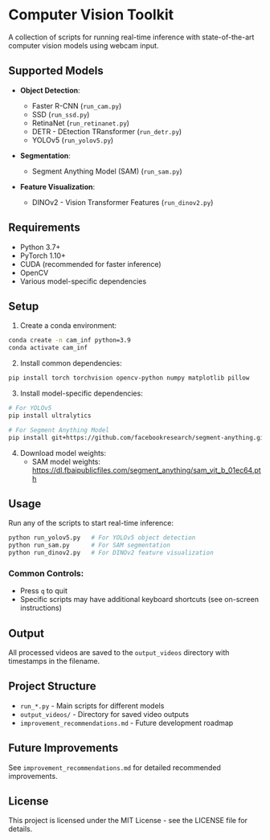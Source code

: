 # Computer Vision Toolkit

A collection of scripts for running real-time inference with state-of-the-art computer vision models using webcam input.

## Supported Models

- **Object Detection**:
  - Faster R-CNN (`run_cam.py`)
  - SSD (`run_ssd.py`)
  - RetinaNet (`run_retinanet.py`) 
  - DETR - DEtection TRansformer (`run_detr.py`)
  - YOLOv5 (`run_yolov5.py`)

- **Segmentation**:
  - Segment Anything Model (SAM) (`run_sam.py`)

- **Feature Visualization**:
  - DINOv2 - Vision Transformer Features (`run_dinov2.py`)

## Requirements

- Python 3.7+
- PyTorch 1.10+
- CUDA (recommended for faster inference)
- OpenCV
- Various model-specific dependencies

## Setup

1. Create a conda environment:
```bash
conda create -n cam_inf python=3.9
conda activate cam_inf
```

2. Install common dependencies:
```bash
pip install torch torchvision opencv-python numpy matplotlib pillow
```

3. Install model-specific dependencies:
```bash
# For YOLOv5
pip install ultralytics

# For Segment Anything Model
pip install git+https://github.com/facebookresearch/segment-anything.git
```

4. Download model weights:
   - SAM model weights: https://dl.fbaipublicfiles.com/segment_anything/sam_vit_b_01ec64.pth

## Usage

Run any of the scripts to start real-time inference:

```bash
python run_yolov5.py   # For YOLOv5 object detection
python run_sam.py      # For SAM segmentation
python run_dinov2.py   # For DINOv2 feature visualization
```

### Common Controls:
- Press `q` to quit
- Specific scripts may have additional keyboard shortcuts (see on-screen instructions)

## Output

All processed videos are saved to the `output_videos` directory with timestamps in the filename.

## Project Structure

- `run_*.py` - Main scripts for different models
- `output_videos/` - Directory for saved video outputs
- `improvement_recommendations.md` - Future development roadmap

## Future Improvements

See `improvement_recommendations.md` for detailed recommended improvements.

## License

This project is licensed under the MIT License - see the LICENSE file for details. 